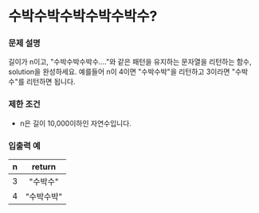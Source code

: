 # 수박수박수박수박수박수?

### 문제 설명

길이가 n이고, "수박수박수박수...."와 같은 패턴을 유지하는 문자열을 리턴하는 함수, solution을 완성하세요. 예를들어 n이 4이면 "수박수박"을 리턴하고 3이라면 "수박수"를 리턴하면 됩니다.

### 제한 조건

- n은 길이 10,000이하인 자연수입니다.

### 입출력 예

|  n  |   return   |
| :-: | :--------: |
|  3  |  "수박수"  |
|  4  | "수박수박" |

